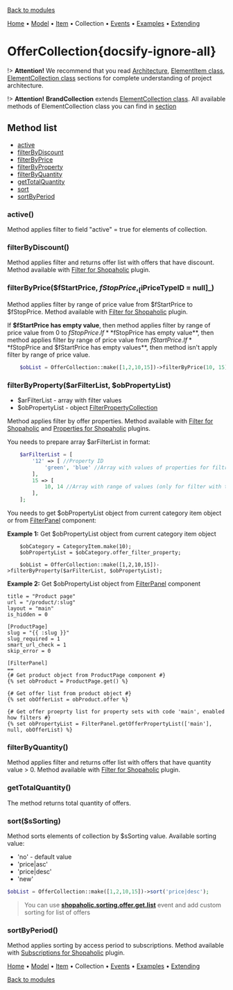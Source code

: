 [Back to modules](modules/home.md)

[Home](modules/offer/home.md)
• [Model](modules/offer/model/model.md)
• [Item](modules/offer/item/item.md)
• Collection
• [Events](modules/offer/event/event.md)
• [Examples](modules/offer/examples/examples.md)
• [Extending](modules/offer/extending/extending.md)

# OfferCollection{docsify-ignore-all}

!> **Attention!**  We recommend that you read [Architecture](architecture/architecture), [ElementItem class](architecture/item-class/item-class.md),
[ElementCollection class](architecture/collection-class/collection-class.md) sections for complete understanding of  project architecture.

!> **Attention!** **BrandCollection** extends [ElementCollection class](architecture/collection-class/collection-class.md).
All available methods of ElementCollection class you can find in [section](architecture/collection-class/collection-class.md#method-list) 

## Method list

* [active](#active)
* [filterByDiscount](#filterbydiscount)
* [filterByPrice](#filterbypricefstartprice-fstopprice-ipricetypeid-null)
* [filterByProperty](#filterbypropertyarfilterlist-obpropertylist)
* [filterByQuantity](#filterbyquantity)
* [getTotalQuantity](#gettotalquantity)
* [sort](#sortssorting)
* [sortByPeriod](#sortbyperiod)

### active()

Method applies filter to field "active" = true  for elements of collection.

### filterByDiscount()

Method applies filter and returns offer list with offers that have discount.
Method available with [Filter for Shopaholic](plugins/home.md#filter-for-shopaholic) plugin.

### filterByPrice($fStartPrice, $fStopPrice, _[$iPriceTypeID = null]_)

Method applies filter by range of price value from $fStartPrice to $fStopPrice.
Method available with [Filter for Shopaholic](plugins/home.md#filter-for-shopaholic) plugin.

If **$fStartPrice has empty value**, then method applies filter by range of price value from 0 to $fStopPrice.
If **$fStopPrice has empty value**, then method applies filter by range of price value from $fStartPrice.
If **$fStopPrice and $fStartPrice has empty values**, then method isn't  apply filter by range of price value.

```php
    $obList = OfferCollection::make([1,2,10,15])->filterByPrice(10, 15);
```

### filterByProperty($arFilterList, $obPropertyList)
  * $arFilterList - array with filter values
  * $obPropertyList - object [FilterPropertyCollection](modules/property/collection/collection.md#filterpropertycollection)

Method applies filter by offer properties.
Method available with [Filter for Shopaholic](plugins/home.md#filter-for-shopaholic) and [Properties for Shopaholic](plugins/home.md#properties-for-shopaholic) plugins.

You needs to prepare array $arFilterList in format:
```php
    $arFilterList = [
        '12' => [ //Property ID
            'green', 'blue' //Array with values of properties for filtration
        ],
        15 => [
            10, 14 //Array with range of values (only for filter with type 'between')
        ],
    ];
```

You needs to get $obPropertyList object from current category item object or from [FilterPanel](modules/filter/component/component.md#filterpanel) component:

**Example 1:** Get $obPropertyList object from current category item object
```twig
    $obCategory = CategoryItem.make(10);
    $obPropertyList = $obCategory.offer_filter_property;
    
    $obList = OfferCollection::make([1,2,10,15])->filterByProperty($arFilterList, $obPropertyList);
```

**Example 2:** Get $obPropertyList object from [FilterPanel](modules/filter/component/component.md#filterpanel) component
```twig
title = "Product page"
url = "/product/:slug"
layout = "main"
is_hidden = 0

[ProductPage]
slug = "{{ :slug }}"
slug_required = 1
smart_url_check = 1
skip_error = 0

[FilterPanel]
==
{# Get product object from ProductPage component #}
{% set obProduct = ProductPage.get() %}

{# Get offer list from product object #}
{% set obOfferList = obProduct.offer %}

{# Get offer proeprty list for property sets with code 'main', enabled how filters #}
{% set obPropertyList = FilterPanel.getOfferPropertyList(['main'], null, obOfferList) %}
```

### filterByQuantity()

Method applies filter and returns offer list with offers that have quantity value > 0.
Method available with [Filter for Shopaholic](plugins/home.md#filter-for-shopaholic) plugin.

### getTotalQuantity()

The method returns total quantity of offers.

### sort($sSorting)

Method sorts elements of collection by $sSorting value.
Available sorting value:
* 'no' - default value
* 'price|asc'
* 'price|desc'
* 'new'
```php
$obList = OfferCollection::make([1,2,10,15])->sort('price|desc');
```

> You can use [**shopaholic.sorting.offer.get.list**](modules/offer/event/event.md#shopaholicsortingoffergetlist) event and add custom sorting for list of offers

### sortByPeriod()

Method applies sorting by access period to subscriptions.
Method available with [Subscriptions for Shopaholic](plugins/home#subscriptions-for-shopaholic) plugin.

[Home](modules/offer/home.md)
• [Model](modules/offer/model/model.md)
• [Item](modules/offer/item/item.md)
• Collection
• [Events](modules/offer/event/event.md)
• [Examples](modules/offer/examples/examples.md)
• [Extending](modules/offer/extending/extending.md)

[Back to modules](modules/home.md)
